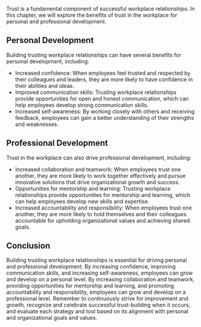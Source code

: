 
Trust is a fundamental component of successful workplace relationships. In this chapter, we will explore the benefits of trust in the workplace for personal and professional development.

Personal Development
--------------------

Building trusting workplace relationships can have several benefits for personal development, including:

* Increased confidence: When employees feel trusted and respected by their colleagues and leaders, they are more likely to have confidence in their abilities and ideas.
* Improved communication skills: Trusting workplace relationships provide opportunities for open and honest communication, which can help employees develop strong communication skills.
* Increased self-awareness: By working closely with others and receiving feedback, employees can gain a better understanding of their strengths and weaknesses.

Professional Development
------------------------

Trust in the workplace can also drive professional development, including:

* Increased collaboration and teamwork: When employees trust one another, they are more likely to work together effectively and pursue innovative solutions that drive organizational growth and success.
* Opportunities for mentorship and learning: Trusting workplace relationships provide opportunities for mentorship and learning, which can help employees develop new skills and expertise.
* Increased accountability and responsibility: When employees trust one another, they are more likely to hold themselves and their colleagues accountable for upholding organizational values and achieving shared goals.

Conclusion
----------

Building trusting workplace relationships is essential for driving personal and professional development. By increasing confidence, improving communication skills, and increasing self-awareness, employees can grow and develop on a personal level. By increasing collaboration and teamwork, providing opportunities for mentorship and learning, and promoting accountability and responsibility, employees can grow and develop on a professional level. Remember to continuously strive for improvement and growth, recognize and celebrate successful trust-building when it occurs, and evaluate each strategy and tool based on its alignment with personal and organizational goals and values.
